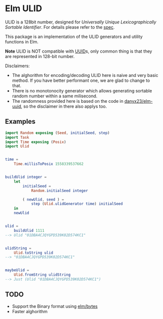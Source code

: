 # Elm ULID

ULID is a 128bit number, designed for *Universally Unique Lexicographically Sortable Identifier*.
For details please refer to the [spec].

This package is an implementation of the ULID generators and utility functions in Elm.

**Note** ULID is NOT compatible with [UUID]s, only common thing is that they are represented in 128-bit number.

Disclaimers:

- The alghorithm for encoding/decoding ULID here is naive and very basic method.
If you have better performant one, we are glad to change to that.
- There is no monotonocity generator which allows generating sortable random number within a same milisecond.
- The randomness provided here is based on the code in [danyx23/elm-uuid],
so the disclaimer in there also applys too.

## Examples

```elm
import Random exposing (Seed, initialSeed, step)
import Task
import Time exposing (Posix)
import Ulid


time =
    Time.millisToPosix 1558339537662


buildUlid integer =
    let
        initialSeed =
            Random.initialSeed integer

        ( newUlid, seed ) =
            step (Ulid.ulidGenerator time) initialSeed
    in
    newUlid


ulid =
    buildUlid 1111    
--> Ulid "01DBA4CJQYGPD539K02D574KC1"


ulidString =
    Ulid.toString ulid
--> "01DBA4CJQYGPD539K02D574KC1"


maybeUlid =
    Ulid.fromString ulidString
--> Just (Ulid "01DBA4CJQYGPD539K02D574KC1")


```

## TODO

- Support the Binary format using [elm/bytes]
- Faster alghorithm

[spec]:https://github.com/ulid/spec
[UUID]:https://en.wikipedia.org/wiki/Universally_unique_identifier
[danyx23/elm-uuid]:https://package.elm-lang.org/packages/danyx23/elm-uuid/latest/
[elm/bytes]:https://package.elm-lang.org/packages/elm/bytes/latest/
